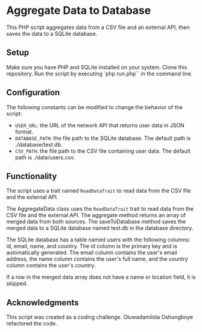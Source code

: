 
# Aggregate Data to Database
This PHP script aggregates data from a CSV file and an external API, then saves the data to a SQLite database.

## Setup
Make sure you have PHP and SQLite installed on your system.
Clone this repository.
Run the script by executing `php run.php`` in the command line.

## Configuration
The following constants can be modified to change the behavior of the script:

- `USER_URL`: the URL of the network API that returns user data in JSON format.
- `DATABASE_PATH`: the file path to the SQLite database. The default path is ./database/test.db.
- `CSV_PATH`: the file path to the CSV file containing user data. The default path is ./data/users.csv.

## Functionality
The script uses a trait named `ReadDataTrait` to read data from the CSV file and the external API.

The AggregateData class uses the `ReadDataTrait` trait to read data from the CSV file and the external API. The aggregate method returns an array of merged data from both sources. The saveToDatabase method saves the merged data to a SQLite database named test.db in the database directory.

The SQLite database has a table named users with the following columns: id, email, name, and country. The id column is the primary key and is automatically generated. The email column contains the user's email address, the name column contains the user's full name, and the country column contains the user's country.

If a row in the merged data array does not have a name or location field, it is skipped.

## Acknowledgments
This script was created as a coding challenge. Oluwadamilola Oshungboye refactored the code.